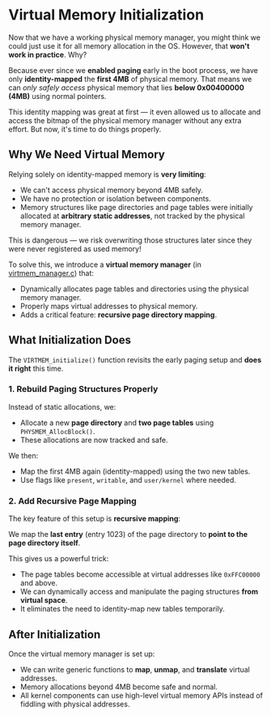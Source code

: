 # Virtual Memory Initialization

Now that we have a working physical memory manager, you might think we could just use it for all memory allocation in the OS. However, that **won't work in practice**. Why?

Because ever since we **enabled paging** early in the boot process, we have only **identity-mapped** the **first 4MB** of physical memory. That means we can *only safely access* physical memory that lies **below 0x00400000 (4MB)** using normal pointers.

This identity mapping was great at first — it even allowed us to allocate and access the bitmap of the physical memory manager without any extra effort. But now, it's time to do things properly.

## Why We Need Virtual Memory

Relying solely on identity-mapped memory is **very limiting**:
* We can't access physical memory beyond 4MB safely.
* We have no protection or isolation between components.
* Memory structures like page directories and page tables were initially allocated at **arbitrary static addresses**, not tracked by the physical memory manager.

This is dangerous — we risk overwriting those structures later since they were never registered as used memory!

To solve this, we introduce a **virtual memory manager** (in [virtmem_manager.c](/src/kernel/mem_manager/virtmem_manager.c)) that:
* Dynamically allocates page tables and directories using the physical memory manager.
* Properly maps virtual addresses to physical memory.
* Adds a critical feature: **recursive page directory mapping**.

## What Initialization Does

The `VIRTMEM_initialize()` function revisits the early paging setup and **does it right** this time.

### 1. Rebuild Paging Structures Properly

Instead of static allocations, we:
* Allocate a new **page directory** and **two page tables** using `PHYSMEM_AllocBlock()`.
* These allocations are now tracked and safe.

We then:
* Map the first 4MB again (identity-mapped) using the two new tables.
* Use flags like `present`, `writable`, and `user/kernel` where needed.

### 2. Add Recursive Page Mapping

The key feature of this setup is **recursive mapping**:

We map the **last entry** (entry 1023) of the page directory to **point to the page directory itself**.

This gives us a powerful trick:
* The page tables become accessible at virtual addresses like `0xFFC00000` and above.
* We can dynamically access and manipulate the paging structures **from virtual space**.
* It eliminates the need to identity-map new tables temporarily.

## After Initialization

Once the virtual memory manager is set up:
* We can write generic functions to **map**, **unmap**, and **translate** virtual addresses.
* Memory allocations beyond 4MB become safe and normal.
* All kernel components can use high-level virtual memory APIs instead of fiddling with physical addresses.
